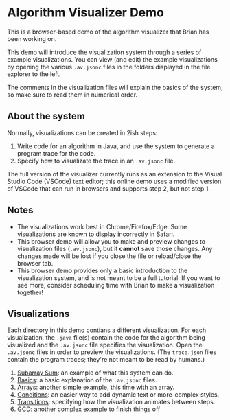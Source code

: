 # Algorithm Visualizer Demo

This is a browser-based demo of the algorithm visualizer that Brian has been working on.

This demo will introduce the visualization system through a series of example visualizations.
You can view (and edit) the example visualizations by opening the various `.av.jsonc` files in the folders displayed in the file explorer to the left.

The comments in the visualization files will explain the basics of the system, so make sure to read them in numerical order.

## About the system

Normally, visualizations can be created in 2ish steps:

1. Write code for an algorithm in Java, and use the system to generate a program trace for the code.
2. Specify how to visualizate the trace in an `.av.jsonc` file.

The full version of the visualizer currently runs as an extension to the Visual Studio Code (VSCode) text editor; this online demo uses a modified version of VSCode that can run in browsers and supports step 2, but not step 1.

## Notes

* The visualizations work best in Chrome/Firefox/Edge. Some visualizations are known to display incorrectly in Safari.
* This browser demo will allow you to make and preview changes to visualization files (`.av.jsonc`), but it **cannot** save those changes.
  Any changes made will be lost if you close the file or reload/close the browser tab.
* This browser demo provides only a basic introduction to the visualization system, and is not meant to be a full tutorial.
  If you want to see more, consider scheduling time with Brian to make a visualization together!

## Visualizations

Each directory in this demo contians a different visualization.
For each visualization, the `.java` file(s) contain the code for the algorithm being visualized and the `.av.jsonc` file specifies the visualization.
Open the `.av.jsonc` files in order to preview the visualizations.
(The `trace.json` files contain the program traces; they're not meant to be read by humans.)

1. [Subarray Sum](./av0/subarraysum.av.jsonc): an example of what this system can do.
2. [Basics](./av1_basics/basics.av.jsonc): a basic explanation of the `.av.jsonc` files.
3. [Arrays](./av2_arrays/arrays.av.jsonc): another simple example, this time with an array.
4. [Conditions](./av3_conditions/linearsearch.av.jsonc): an easier way to add dynamic text or more-complex styles.
5. [Transitions](./av4_transitions/transitions.av.jsonc): specifying how the visualization animates between steps.
6. [GCD](./av99_gcd/gcd.av.jsonc): another complex example to finish things off
